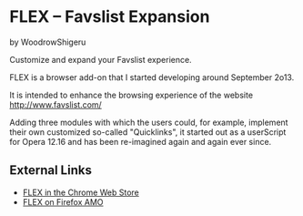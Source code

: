 FLEX – Favslist Expansion
====

by WoodrowShigeru


Customize and expand your Favslist experience.


FLEX is a browser add-on that I started developing around September 2o13.

It is intended to enhance the browsing experience of the website  http://www.favslist.com/

Adding three modules with which the users could, for example, implement their own customized 
so-called "Quicklinks", it started out as a userScript for Opera 12.16 and has been 
re-imagined again and again ever since.


External Links
----
- [FLEX in the Chrome Web Store][c]
- [FLEX on Firefox AMO][f]

[c]: https://chrome.google.com/webstore/detail/flex-%E2%80%93-favslist-expansion/pdgkaaddlnkbibdlfkbgppimjahejlca
[f]: https://addons.mozilla.org/en-US/firefox/addon/flex-favslist-expansion/
